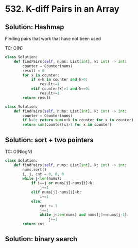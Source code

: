 # 532. K-diff Pairs in an Array

## Solution: Hashmap

Finding pairs that work that have not been used

TC: O(N)

```py
class Solution:
    def findPairs(self, nums: List[int], k: int) -> int:
        counter = Counter(nums)
        result = 0
        for x in counter:
            if x+k in counter and k>0:
                result+=1
            elif counter[x]>1 and k==0:
                result+=1
        return result
```

```py
class Solution:
    def findPairs(self, nums: List[int], k: int) -> int:
        counter = Counter(nums)
        if k>0: return sum(x+k in counter for x in counter)
        return sum(counter[x]>1 for x in counter)
```


## Solution: sort + two pointers

TC: O(NlogN)

```py
class Solution:
    def findPairs(self, nums: List[int], k: int) -> int:
        nums.sort()
        i, j, cnt = 0, 0, 0
        while j<len(nums):
            if i==j or nums[j]-nums[i]<k:
                j+=1
            elif nums[j]-nums[i]>k:
                i+=1
            else:
                cnt += 1
                j+=1
                while j<len(nums) and nums[j]==nums[j-1]:
                    j+=1
        return cnt
```

## Solution: binary search